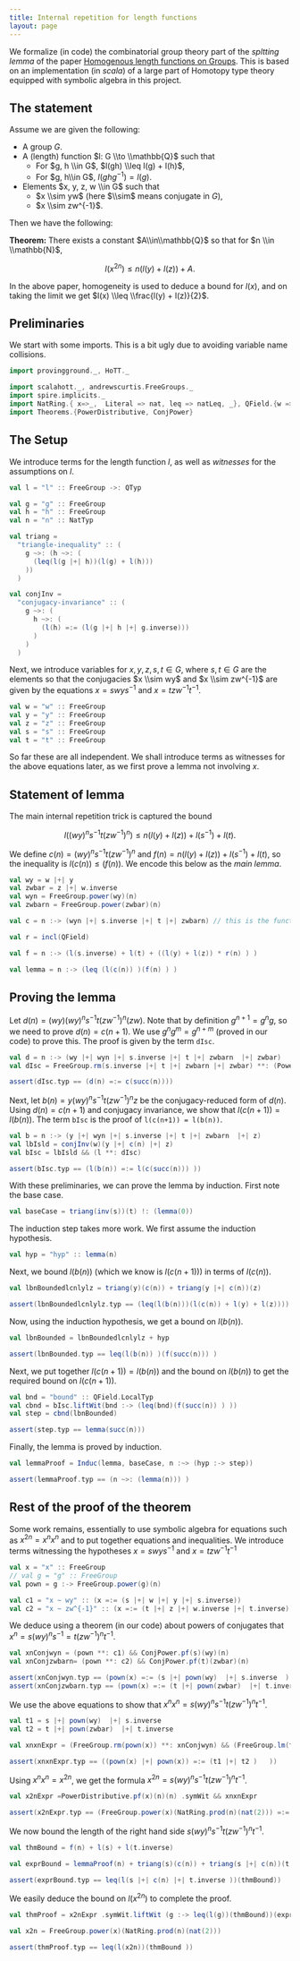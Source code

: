 ```yaml
---
title: Internal repetition for length functions
layout: page
---
```


We formalize (in code) the combinatorial group theory part of the _spltting lemma_ of the paper [Homogenous length functions on Groups](https://arxiv.org/abs/1801.03908). This is based on an implementation (in _scala_) of a large part of Homotopy type theory equipped with symbolic algebra in this project.

## The statement

Assume we are given the following:

* A group $G$.
* A (length) function $l: G \\to \\mathbb{Q}$ such that
  * For $g, h \\in G$, $l(gh) \\leq l(g) + l(h)$,
  * For $g, h\\in G$, $l(ghg^{-1}) = l(g$).
* Elements $x, y, z, w \\in G$ such that
  * $x \\sim yw$ (here $\\sim$ means conjugate in $G$),
  * $x \\sim zw^{-1}$.

Then we have the following:

__Theorem:__ There exists a constant $A\\in\\mathbb{Q}$ so that for $n \\in \\mathbb{N}$,

$$l(x^{2n}) \leq n(l(y) + l(z)) +A.$$

In the above paper, homogeneity is used to deduce a bound for $l(x)$, and on taking the limit we get $l(x) \\leq \\frac{l(y) + l(z)}{2}$.

## Preliminaries

We start with some imports. This is a bit ugly due to avoiding variable name collisions.

```scala mdoc:to-string
import provingground._, HoTT._

import scalahott._, andrewscurtis.FreeGroups._
import spire.implicits._
import NatRing.{ x=>_,  Literal => nat, leq => natLeq, _}, QField.{w => _, x =>_, y=>_, z=>_, Literal => rat, _}, FreeGroup.{Literal => elem, _}
import Theorems.{PowerDistributive, ConjPower}
```

## The Setup

We introduce terms for the length function $l$, as well as _witnesses_ for the assumptions on $l$.

```scala mdoc:to-string
val l = "l" :: FreeGroup ->: QTyp

val g = "g" :: FreeGroup
val h = "h" :: FreeGroup
val n = "n" :: NatTyp
```

```scala mdoc:to-string
val triang =
  "triangle-inequality" :: (
    g ~>: (h ~>: (
      (leq(l(g |+| h))(l(g) + l(h)))
    ))
  )
```

```scala mdoc:to-string
val conjInv =
  "conjugacy-invariance" :: (
    g ~>: (
      h ~>: (
        (l(h) =:= (l(g |+| h |+| g.inverse)))
      )
    )
  )

```

Next, we introduce variables for $x, y, z, s, t \in G$, where $s, t \in G$ are the elements so that the conjugacies $x \\sim wy$ and $x \\sim zw^{-1}$ are given by the equations  $x = swys^{-1}$ and $x = tzw^{-1}t^{-1}$.  

```scala mdoc:to-string
val w = "w" :: FreeGroup
val y = "y" :: FreeGroup
val z = "z" :: FreeGroup
val s = "s" :: FreeGroup
val t = "t" :: FreeGroup
```

So far these are all independent. We shall introduce terms as witnesses for the above equations later, as we first prove a lemma not involving $x$.

## Statement of lemma

The main internal repetition trick is captured the bound

$$l((wy)^ns^{-1}t(zw^{-1})^n)\leq n(l(y) + l(z)) + l(s^{-1}) + l(t).$$

We define $c(n) = (wy)^ns^{-1}t(zw^{-1})^n$ and $f(n) = n(l(y) + l(z)) + l(s^{-1}) + l(t)$, so the inequality is $l(c(n))\leq(f(n))$. We encode this  below as the _main lemma_.

```scala mdoc:to-string
val wy = w |+| y
val zwbar = z |+| w.inverse
val wyn = FreeGroup.power(wy)(n)
val zwbarn = FreeGroup.power(zwbar)(n)
```

```scala mdoc:to-string
val c = n :-> (wyn |+| s.inverse |+| t |+| zwbarn) // this is the function we have to bound.

val r = incl(QField)

val f = n :-> (l(s.inverse) + l(t) + ((l(y) + l(z)) * r(n) ) )
```

```scala mdoc:to-string
val lemma = n :-> (leq (l(c(n)) )(f(n) ) )
```

## Proving the lemma

Let $d(n) = (wy)(wy)^ns^{-1}t(zw^{-1})^n(zw)$. Note that by definition $g^{n+1} = g^n g$, so we need to prove $d(n) = c(n+1)$.
We use $g^ng^m = g^{n+m}$ (proved in our code) to prove this. The proof is given by the term `dIsc`.

```scala mdoc:to-string
val d = n :-> (wy |+| wyn |+| s.inverse |+| t |+| zwbarn  |+| zwbar)
val dIsc = FreeGroup.rm(s.inverse |+| t |+| zwbarn |+| zwbar) **: (PowerDistributive.pf(wy)(nat(1))(n))
```

```scala mdoc:to-string
assert(dIsc.typ == (d(n) =:= c(succ(n))))
```

Next, let $b(n) = y(wy)^ns^{-1}t(zw^{-1})^nz$ be the conjugacy-reduced form of $d(n)$. Using $d(n) = c(n+1)$ and conjugacy invariance, we show that $l(c(n+1)) = l(b(n))$. The term `bIsc` is the proof of `l(c(n+1)) = l(b(n))`.

```scala mdoc:to-string
val b = n :-> (y |+| wyn |+| s.inverse |+| t |+| zwbarn  |+| z)
val lbIsld = conjInv(w)(y |+| c(n) |+| z)
val bIsc = lbIsld && (l **: dIsc)
```

```scala mdoc:to-string
assert(bIsc.typ == (l(b(n)) =:= l(c(succ(n))) ))
```

With these preliminaries, we can prove the lemma by induction. First note the base case.

```scala mdoc:to-string
val baseCase = triang(inv(s))(t) !: (lemma(0))
```

The induction step takes more work.
We first assume the induction hypothesis.

```scala mdoc:to-string
val hyp = "hyp" :: lemma(n)
```

Next, we bound $l(b(n))$ (which we know is $l(c(n+ 1)))$ in terms of $l(c(n))$.

```scala mdoc:to-string
val lbnBoundedlcnlylz = triang(y)(c(n)) + triang(y |+| c(n))(z)
```

```scala mdoc:to-string
assert(lbnBoundedlcnlylz.typ == (leq(l(b(n)))(l(c(n)) + l(y) + l(z))))
```

Now, using the induction hypothesis, we get a bound on $l(b(n))$.

```scala mdoc:to-string
val lbnBounded = lbnBoundedlcnlylz + hyp
```

```scala mdoc:to-string
assert(lbnBounded.typ == leq(l(b(n)) )(f(succ(n))) )
```

Next, we put together $l(c(n+1)) = l(b(n))$ and the bound on $l(b(n))$ to get the required bound on $l(c(n+1))$.

```scala mdoc:to-string
val bnd = "bound" :: QField.LocalTyp
val cbnd = bIsc.liftWit(bnd :-> (leq(bnd)(f(succ(n)) ) ))
val step = cbnd(lbnBounded)
```

```scala mdoc:to-string
assert(step.typ == lemma(succ(n)))
```

Finally, the lemma is proved by induction.

```scala mdoc:to-string
val lemmaProof = Induc(lemma, baseCase, n :~> (hyp :-> step))
```

```scala mdoc:to-string
assert(lemmaProof.typ == (n ~>: (lemma(n))) )
```

## Rest of the proof of the theorem

Some work remains, essentially to use symbolic algebra for equations such as $x^{2n} = x^nx^n$
and to put together equations and inequalities. We introduce terms witnessing the hypotheses $x=swys^{-1}$ and $x=tzw^{-1}t^{-1}$

```scala mdoc:to-string
val x = "x" :: FreeGroup
// val g = "g" :: FreeGroup
val pown = g :-> FreeGroup.power(g)(n)
```

```scala mdoc:to-string
val c1 = "x ~ wy" :: (x =:= (s |+| w |+| y |+| s.inverse))
val c2 = "x ~ zw^{-1}" :: (x =:= (t |+| z |+| w.inverse |+| t.inverse))
```

We deduce using a theorem (in our code) about powers of conjugates that $x^n = s(wy)^ns^{-1} = t(zw^{-1})^nt^{-1}$.

```scala mdoc:to-string
val xnConjwyn = (pown **: c1) && ConjPower.pf(s)(wy)(n)
val xnConjzwbarn= (pown **: c2) && ConjPower.pf(t)(zwbar)(n)
```

```scala mdoc:to-string
assert(xnConjwyn.typ == (pown(x) =:= (s |+| pown(wy)  |+| s.inverse  ) ) )
assert(xnConjzwbarn.typ == (pown(x) =:= (t |+| pown(zwbar)  |+| t.inverse  ) ) )
```

We use the above equations to show that $x^nx^n = s(wy)^ns^{-1}t(zw^{-1})^nt^{-1}$.

```scala mdoc:to-string
val t1 = s |+| pown(wy)  |+| s.inverse
val t2 = t |+| pown(zwbar)  |+| t.inverse
```

```scala mdoc:to-string
val xnxnExpr = (FreeGroup.rm(pown(x)) **: xnConjwyn) && (FreeGroup.lm(t1) **: xnConjzwbarn)
```

```scala mdoc:to-string
assert(xnxnExpr.typ == ((pown(x) |+| pown(x)) =:= (t1 |+| t2 )   ))
```

Using $x^nx^n = x^{2n}$, we get the formula $x^{2n} = s(wy)^ns^{-1}t(zw^{-1})^nt^{-1}$.

```scala mdoc:to-string
val x2nExpr =PowerDistributive.pf(x)(n)(n) .symWit && xnxnExpr
```

```scala mdoc:to-string
assert(x2nExpr.typ == (FreeGroup.power(x)(NatRing.prod(n)(nat(2))) =:= (s |+| c(n) |+| t.inverse)))
```

We now bound the length of the right hand side $s(wy)^ns^{-1}t(zw^{-1})^nt^{-1}$.

```scala mdoc:to-string
val thmBound = f(n) + l(s) + l(t.inverse)
```

```scala mdoc:to-string
val exprBound = lemmaProof(n) + triang(s)(c(n)) + triang(s |+| c(n))(t.inverse)
```

```scala mdoc:to-string
assert(exprBound.typ == leq(l(s |+| c(n) |+| t.inverse ))(thmBound))
```

We easily deduce the bound on $l(x^{2n})$ to complete the proof.

```scala mdoc:to-string
val thmProof = x2nExpr .symWit.liftWit (g :-> leq(l(g))(thmBound))(exprBound)
```

```scala mdoc:to-string
val x2n = FreeGroup.power(x)(NatRing.prod(n)(nat(2)))
```

```scala mdoc:to-string
assert(thmProof.typ == leq(l(x2n))(thmBound ))

```
